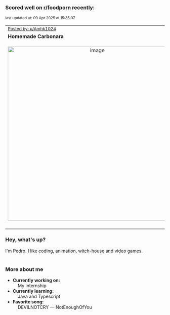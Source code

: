 ### Scored well on r/foodporn recently:

<p align="left"><sub>last updated at: 09 Apr 2025 at 15:35:07</sub></p>

|   |
| --- |
| <sub>[Posted by: u/Amhk1024][source]</sub> |
| **Homemade Carbonara** | 
|<p align="center"> <img alt="image" src="https://i.redd.it/maes48axh3re1.jpeg" width="550" /> </p>|
|   |

### Hey, what's up?

I'm Pedro. I like coding, animation, witch-house and video games.<br><br>

### More about me
- **Currently working on:**  
&nbsp;&nbsp;&nbsp;&nbsp;My internship
- **Currently learning:**  
&nbsp;&nbsp;&nbsp;&nbsp;Java and Typescript
- **Favorite song:**  
&nbsp;&nbsp;&nbsp;&nbsp;DEVILNOTCRY — NotEnoughOfYou<br><br>

  



  
  
  
[linkedin]: https://linkedin.com/in/pedro-h-r-gomes-8a487b14a/
[gmail]: mailto:pilique11@gmail.com
[source]: https://reddit.com/r/FoodPorn/comments/1jkm2dj/homemade_carbonara/
[redditAPI]: https://www.reddit.com/dev/api/